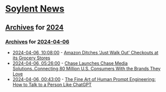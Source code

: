 # [Soylent News](../../../README.md)

## [Archives](../../index.md) for [2024](../index.md)

### [Archives](../../index.md) for [2024-04-06](index.md)

* [2024-04-06, 10:08:00](https://soylentnews.org/article.pl?sid=24/04/04/1739222&from=rss) - [Amazon Ditches 'Just Walk Out' Checkouts at its Grocery Stores](https://soylentnews.org/article.pl?sid=24/04/04/1739222&from=rss)
* [2024-04-06, 05:26:00](https://soylentnews.org/article.pl?sid=24/04/04/1737225&from=rss) - [Chase Launches Chase Media Solutions..Connecting 80 Million U.S. Consumers With the Brands They Love](https://soylentnews.org/article.pl?sid=24/04/04/1737225&from=rss)
* [2024-04-06, 00:43:00](https://soylentnews.org/article.pl?sid=24/04/04/1735221&from=rss) - [The Fine Art of Human Prompt Engineering: How to Talk to a Person Like ChatGPT](https://soylentnews.org/article.pl?sid=24/04/04/1735221&from=rss)
